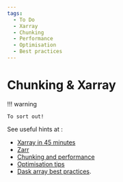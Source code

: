 ```yaml
---
tags:
  - To Do
  - Xarray
  - Chunking
  - Performance
  - Optimisation
  - Best practices
---
```


# Chunking & Xarray

!!! warning

    To sort out!

See useful hints at :

- [Xarray in 45 minutes][Xarray in 45 minutes]
- [Zarr][Zarr]
- [Chunking and performance][Chunking and performance]
- [Optimisation tips][Optimisation tips]
- [Dask array best practices][Dask array best practices].

[Xarray in 45 minutes]: https://tutorial.xarray.dev/overview/xarray-in-45-min.html
[Zarr]: https://tutorial.xarray.dev/fundamentals/01.1_io.html#zarr
[Zarr in working with Big/Challenging Data Collections]: https://acdguide.github.io/BigData/data/data-zarr.html
[Chunking and performance]: https://docs.xarray.dev/en/stable/user-guide/dask.html#chunking-and-performance
[Optimisation tips]: https://docs.xarray.dev/en/stable/user-guide/dask.html#optimization-tips
[Dask array best practices]: https://docs.dask.org/en/latest/array-best-practices.html
